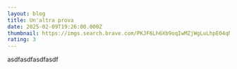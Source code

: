 ```yaml
---
layout: blog
title: Un'altra prova
date: 2025-02-09T19:26:00.000Z
thumbnail: https://imgs.search.brave.com/PKJF6Lh6Xb9oqIwMZjWgLuLhpEO4qNRQ2emN8lhwFJw/rs:fit:860:0:0:0/g:ce/aHR0cHM6Ly93d3cu/bXktcGVyc29uYWx0/cmFpbmVyLml0L2Zh/cm1hY29sb2dpYS9m/YXJtYWNvbG9naWEx/LmpwZw
rating: 3
---
```

asdfasdfasdfasdf
